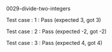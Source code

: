 
0029-divide-two-integers


Test case : 1 : Pass
 (expected 3, got 3)



Test case : 2 : Pass
 (expected -2, got -2)



Test case : 3 : Pass
 (expected 4, got 4)


